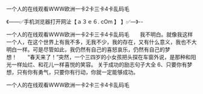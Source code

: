 一个人的在线观看WWW欧洲一卡2卡三卡4卡乱码毛

《——✅手机浏览器打开网沚【ａ３ｅ６. cOm 】 】✅—》--

一个人的在线观看WWW欧洲一卡2卡三卡4卡乱码毛　　我不明白。就像我这样一个人，在这个世界上有我不多，无我不少，我的存在，又有什么意义，我也不大明白一样。可是尽管如此，我仍然有自己的喜怒哀乐，仍然有自己的梦想！　　“春天来了！”突然，一个三四岁的小女孩把头探在车窗外说，是那种和阳光一样灿烂、和花儿一样喜悦的笑容。
	关于成功的励志句子大全	6、只要你有梦想，只有你有勇气，只要你有行动，你就一定能够成功。





一个人的在线观看WWW欧洲一卡2卡三卡4卡乱码毛
